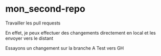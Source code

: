 # mon_second-repo

Travailler les pull requests

En effet, je peux effectuer des changements directement en local et les envoyer vers le distant

Essayons un changement sur la branche A
Test vers GH
